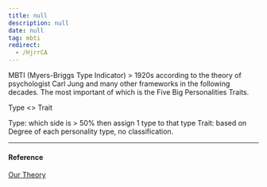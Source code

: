 ```yaml
---
title: null
description: null
date: null
tag: mbti
redirect:
  - /HjrrCA
---
```


MBTI (Myers-Briggs Type Indicator) > 1920s according to the theory of psychologist Carl Jung and many other frameworks in the following decades. The most important of which is the Five Big Personalities Traits.

Type <> Trait

Type: which side is > 50% then assign 1 type to that type Trait: based on Degree of each personality type, no classification.

---

#### Reference

[Our Theory](https://www.16personalities.com/articles/our-theory)
